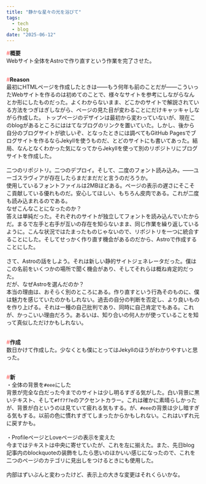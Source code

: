```yaml
---
title: "静かな星々の光を浴びて"
tags:
  - tech
  - blog
date: "2025-06-12"
---
```

**<font color="#ff7f7e">#</font>概要**<br>
Webサイト全体をAstroで作り直すという作業を完了させた。<br><br>

<!--more-->

**<font color="#ff7f7e">#</font>Reason**<br>
最初にHTMLページを作成したときは――もう何年も前のことだが――こういったWebサイトを作るのは初めてのことで、様々なサイトを参考にしながらなんとか形にしたものだった。よくわからないまま、どこかのサイトで解説されている方法をつぎはぎしながら、ページの見た目が変わることにだけキャッキャしながら作成した。
トップページのデザインは最初から変わっていないが、現在このblogがあるところにははてなブログのリンクを置いていた。しかし、後から自分のブログサイトが欲しいぞ、となったときには調べてもGitHub Pagesでブログサイトを作るならJekyllを使うものだ、とどのサイトにも書いてあった。結局、なんとなくわかった気になってからJekyllを使って別のリポジトリにブログサイトを作成した。<br>
<br>
二つのリポジトリ。二つのデプロイ。そして、二度のフォント読み込み。――ユーゴスラヴィアが存在したらまだまだだと言うのだろうか。<br>
使用しているフォントファイルは2MBほどある。ページの表示の遅さにそこそこ貢献している優れものだ。安心してほしい、もちろん皮肉である。これが二度も読み込まれるのである。<br>
なぜこんなことになったのか？<br>
答えは単純だった。それぞれのサイトが独立してフォントを読み込んでいたからだ。まるで左手と右手が互いの存在を知らないまま、同じ作業を繰り返しているように。こんな状況ではたまったものじゃないので、リポジトリを一つに統合することにした。そしてせっかく作り直す機会があるのだから、Astroで作成することにした。<br>
<br>
さて、Astroの話をしよう。それは新しい静的サイトジェネレータだった。僕はこの名前をいくつかの場所で聞く機会があり、そしてそれらは概ね肯定的だった。<br>
だが、なぜAstroを選んだのか？<br>
本当の理由は、おそらく別のところにある。作り直すという行為そのものに、僕は魅力を感じていたのかもしれない。過去の自分の判断を否定し、より良いものを作り上げる。それは一種の自己批判であり、同時に自己肯定でもある。これが、かっこいい理由だろう。あるいは、知り合いの何人かが使っていることを知って真似しただけかもしれない。<br><br>

**<font color="#ff7f7e">#</font>作成**<br>
数日かけて作成した。少なくとも僕にとってはJekyllのほうがわかりやすいと思った。<br><br>

**<font color="#ff7f7e">#</font>新**<br>
・全体の背景を`#eee`にした<br>
背景が完全な白だった今までのサイトは少し明るすぎる気がした。白い背景に黒いテキスト、そして`#ff7f7e`のアクセントカラー。これは確かに素晴らしかったが、背景が白というのは見ていて疲れる気もする。が、`#eee`の背景は少し暗すぎる気もする。以前の色に慣れすぎてしまったからかもしれない。これはいずれ元に戻すかも。<br>
<br>
・ProfileページとLoveページの表示を変えた<br>
今まではテキストは中央に寄せていたが、これを左に揃えた。また、先日blog記事内のblockquoteの装飾をしたら思いのほかいい感じになったので、これを二つのページのカテゴリに見出しをつけるときにも使用した。<br>
<br>
内部はずいぶんと変わったけど、表示上の大きな変更はそれくらいかな。